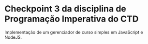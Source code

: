 # Checkpoint 3 da disciplina de Programação Imperativa do CTD

Implementação de um gerenciador de curso simples em JavaScript e NodeJS.
